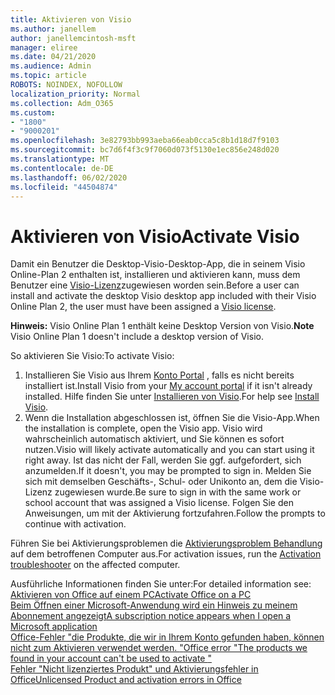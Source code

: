 ```yaml
---
title: Aktivieren von Visio
ms.author: janellem
author: janellemcintosh-msft
manager: eliree
ms.date: 04/21/2020
ms.audience: Admin
ms.topic: article
ROBOTS: NOINDEX, NOFOLLOW
localization_priority: Normal
ms.collection: Adm_O365
ms.custom:
- "1800"
- "9000201"
ms.openlocfilehash: 3e82793bb993aeba66eab0cca5c8b1d18d7f9103
ms.sourcegitcommit: bc7d6f4f3c9f7060d073f5130e1ec856e248d020
ms.translationtype: MT
ms.contentlocale: de-DE
ms.lasthandoff: 06/02/2020
ms.locfileid: "44504874"
---
```

# <a name="activate-visio"></a><span data-ttu-id="355bb-102">Aktivieren von Visio</span><span class="sxs-lookup"><span data-stu-id="355bb-102">Activate Visio</span></span>

<span data-ttu-id="355bb-103">Damit ein Benutzer die Desktop-Visio-Desktop-App, die in seinem Visio Online-Plan 2 enthalten ist, installieren und aktivieren kann, muss dem Benutzer eine [Visio-Lizenz](https://docs.microsoft.com/microsoft-365/admin/add-users/add-users)zugewiesen worden sein.</span><span class="sxs-lookup"><span data-stu-id="355bb-103">Before a user can install and activate the desktop Visio desktop app included with their Visio Online Plan 2, the user must have been assigned a [Visio license](https://docs.microsoft.com/microsoft-365/admin/add-users/add-users).</span></span>

<span data-ttu-id="355bb-104">**Hinweis:** Visio Online Plan 1 enthält keine Desktop Version von Visio.</span><span class="sxs-lookup"><span data-stu-id="355bb-104">**Note** Visio Online Plan 1 doesn't include a desktop version of Visio.</span></span>

<span data-ttu-id="355bb-105">So aktivieren Sie Visio:</span><span class="sxs-lookup"><span data-stu-id="355bb-105">To activate Visio:</span></span>

1. <span data-ttu-id="355bb-106">Installieren Sie Visio aus Ihrem [Konto Portal](https://portal.office.com/account#installs) , falls es nicht bereits installiert ist.</span><span class="sxs-lookup"><span data-stu-id="355bb-106">Install Visio from your [My account portal](https://portal.office.com/account#installs) if it isn't already installed.</span></span> <span data-ttu-id="355bb-107">Hilfe finden Sie unter [Installieren von Visio](https://support.office.com/article/f98f21e3-aa02-4827-9167-ddab5b025710?wt.mc_id=OfficeAdm_ClientDIA_Alchemy1800).</span><span class="sxs-lookup"><span data-stu-id="355bb-107">For help see [Install Visio](https://support.office.com/article/f98f21e3-aa02-4827-9167-ddab5b025710?wt.mc_id=OfficeAdm_ClientDIA_Alchemy1800).</span></span>
2. <span data-ttu-id="355bb-108">Wenn die Installation abgeschlossen ist, öffnen Sie die Visio-App.</span><span class="sxs-lookup"><span data-stu-id="355bb-108">When the installation is complete, open the Visio app.</span></span> <span data-ttu-id="355bb-109">Visio wird wahrscheinlich automatisch aktiviert, und Sie können es sofort nutzen.</span><span class="sxs-lookup"><span data-stu-id="355bb-109">Visio will likely activate automatically and you can start using it right away.</span></span> <span data-ttu-id="355bb-110">Ist das nicht der Fall, werden Sie ggf. aufgefordert, sich anzumelden.</span><span class="sxs-lookup"><span data-stu-id="355bb-110">If it doesn't, you may be prompted to sign in.</span></span> <span data-ttu-id="355bb-111">Melden Sie sich mit demselben Geschäfts-, Schul- oder Unikonto an, dem die Visio-Lizenz zugewiesen wurde.</span><span class="sxs-lookup"><span data-stu-id="355bb-111">Be sure to sign in with the same work or school account that was assigned a Visio license.</span></span> <span data-ttu-id="355bb-112">Folgen Sie den Anweisungen, um mit der Aktivierung fortzufahren.</span><span class="sxs-lookup"><span data-stu-id="355bb-112">Follow the prompts to continue with activation.</span></span> 

<span data-ttu-id="355bb-113">Führen Sie bei Aktivierungsproblemen die [Aktivierungsproblem Behandlung](https://aka.ms/SARA-OfficeActivation-Alchemy) auf dem betroffenen Computer aus.</span><span class="sxs-lookup"><span data-stu-id="355bb-113">For activation issues, run the [Activation troubleshooter](https://aka.ms/SARA-OfficeActivation-Alchemy) on the affected computer.</span></span>

<span data-ttu-id="355bb-114">Ausführliche Informationen finden Sie unter:</span><span class="sxs-lookup"><span data-stu-id="355bb-114">For detailed information see:</span></span><br>
[<span data-ttu-id="355bb-115">Aktivieren von Office auf einem PC</span><span class="sxs-lookup"><span data-stu-id="355bb-115">Activate Office on a PC</span></span>](https://support.office.com/article/5bd38f38-db92-448b-a982-ad170b1e187e?wt.mc_id=OfficeAdm_ClientDIA_Alchemy1800)<br>
[<span data-ttu-id="355bb-116">Beim Öffnen einer Microsoft-Anwendung wird ein Hinweis zu meinem Abonnement angezeigt</span><span class="sxs-lookup"><span data-stu-id="355bb-116">A subscription notice appears when I open a Microsoft application</span></span>](https://support.office.com/article/4cabe32c-f594-4c0e-9191-3d3ade10cceb?wt.mc_id=OfficeAdm_ClientDIA_Alchemy1800)<br>
[<span data-ttu-id="355bb-117">Office-Fehler "die Produkte, die wir in Ihrem Konto gefunden haben, können nicht zum Aktivieren verwendet werden. <app> "</span><span class="sxs-lookup"><span data-stu-id="355bb-117">Office error "The products we found in your account can't be used to activate <app>"</span></span>](https://support.office.com/article/c9f9a0b3-5aae-4131-8077-21e6a59f141e?wt.mc_id=OfficeAdm_ClientDIA_Alchemy1800)<br>
[<span data-ttu-id="355bb-118">Fehler "Nicht lizenziertes Produkt" und Aktivierungsfehler in Office</span><span class="sxs-lookup"><span data-stu-id="355bb-118">Unlicensed Product and activation errors in Office</span></span>](https://support.office.com/article/0d23d3c0-c19c-4b2f-9845-5344fedc4380?wt.mc_id=OfficeAdm_ClientDIA_Alchemy1800)